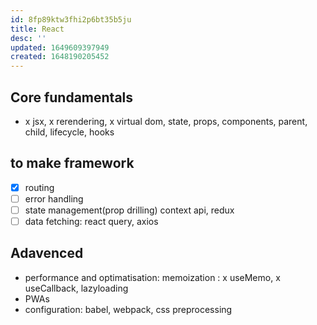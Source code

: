 ```yaml
---
id: 8fp89ktw3fhi2p6bt35b5ju
title: React
desc: ''
updated: 1649609397949
created: 1648190205452
---
```


## Core fundamentals
- x jsx, x rerendering, x virtual dom, state, props, components, parent, child, lifecycle, hooks 
## to make framework
- [x] routing
- [ ] error handling
- [ ] state management(prop drilling) context api, redux
- [ ] data fetching: react query, axios

## Adavenced
- performance and optimatisation: memoization : x useMemo, x useCallback, lazyloading
- PWAs
- configuration: babel, webpack, css preprocessing
